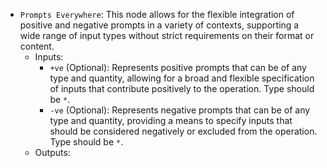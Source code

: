- `Prompts Everywhere`: This node allows for the flexible integration of positive and negative prompts in a variety of contexts, supporting a wide range of input types without strict requirements on their format or content.
    - Inputs:
        - `+ve` (Optional): Represents positive prompts that can be of any type and quantity, allowing for a broad and flexible specification of inputs that contribute positively to the operation. Type should be `*`.
        - `-ve` (Optional): Represents negative prompts that can be of any type and quantity, providing a means to specify inputs that should be considered negatively or excluded from the operation. Type should be `*`.
    - Outputs:
